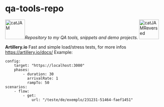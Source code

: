 # qa-tools-repo

<a href="https://emoji.gg/emoji/5498_catJAM"><img src="https://emoji.gg/assets/emoji/5498_catJAM.gif" width="64px" height="64px" alt="catJAM"></a>*Repository to my QA tools, snippets and demo projects.* <a href="https://emoji.gg/emoji/1430_catJAMReversed"><img src="https://emoji.gg/assets/emoji/1430_catJAMReversed.gif" width="64px" height="64px" alt="catJAMReversed"></a>

**Artillery.io**
Fast and simple load/stress tests, for more infos https://artillery.io/docs/
Example:

    config:
	    target: "https://localhost:3000"
	    phases:
		    - duration: 30
			  arrivalRate: 1
			  rampTo: 50
    scenarios:
	    - flow:
		    - get:
			    url: "/teste/de/exemplo/231231-51464-faef1451"
